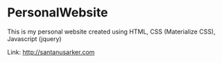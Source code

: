 # PersonalWebsite

This is my personal website created using HTML, CSS (Materialize CSS), Javascript (jquery)

Link: http://santanusarker.com

